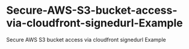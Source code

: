 # Secure-AWS-S3-bucket-access-via-cloudfront-signedurl-Example
Secure AWS S3 bucket access via cloudfront signedurl Example
